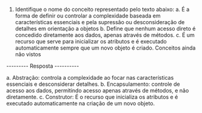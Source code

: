 1. Identifique o nome do conceito representado pelo texto abaixo:
a. É a forma de definir ou controlar a complexidade baseada em
características essenciais e pela supressão ou desconsideração de
detalhes em orientação a objetos
b. Define que nenhum acesso direto é concedido diretamente aos dados,
apenas através de métodos.
c. É um recurso que serve para inicializar os atributos e é executado
automaticamente sempre que um novo objeto é criado.
Conceitos ainda não vistos

--------- Resposta ----------

a. Abstração: controla a complexidade ao focar nas características essenciais e desconsiderar detalhes.
b. Encapsulamento: controle de acesso aos dados, permitindo acesso apenas através de métodos, e não diretamente.
c. Construtor: É o recurso que inicializa os atributos e é executado automaticamente na criação de um novo objeto.